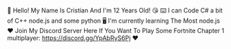 👋 Hello! My Name Is Cristian And I'm 12 Years Old! 😘
⌨️ I can Code C# a bit of C++ node.js and some python 🖥️
I'm currently learning The Most node.js ❤️
Join My Discord Server Here If You Want To Play Some Fortnite Chapter 1 multiplayer: https://discord.gg/YpAbRyS6Pj ❤️
